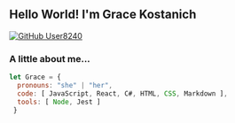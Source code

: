 <h2> Hello World! I'm Grace Kostanich</h2>


[![GitHub User8240](https://img.shields.io/github/followers/User8240?label=follow&style=social)](https://github.com/User8240)


### A little about me...  

```javascript
let Grace = {
  pronouns: "she" | "her",
  code: [ JavaScript, React, C#, HTML, CSS, Markdown ],
  tools: [ Node, Jest ]
 }
```
